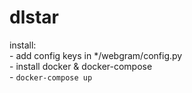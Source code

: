 # dlstar

install:  
    - add config keys in */webgram/config.py  
    - install docker & docker-compose  
    - `docker-compose up`  

